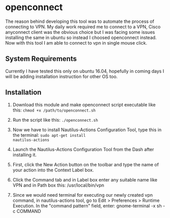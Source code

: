 openconnect
=================
The reason behind developing this tool was to automate the process of connecting to VPN. My daily work required me to connect to a VPN, Cisco anyconnect client was the obvious choice but I was facing some issues installing the same in ubuntu so instead I choosed openconnect instead. Now with this tool I am able to connect to vpn in single mouse click.

## System Requirements ##

Currently I have tested this only on ubuntu 16.04, hopefully in coming days I will be adding installation instruction for other OS too.

## Installation ##

1. Download this module and make openconnect script executable like this:
   <code>chmod +x /path/to/openconnect.sh</code>
2. Run the script like this:
	<code>./openconnect.sh</code>
3. Now we have to install Nautilus-Actions Configuration Tool, type this in the terminal:
	<code>sudo apt-get install nautilus-actions</code>
4. Launch the Nautilus-Actions Configuration Tool from the Dash after installing it.

5. First, click the New Action button on the toolbar and type the name of your action into the Context Label box.

6. Click the Command tab and in Label box enter any suitable name like VPN and in Path box this: /usr/local/bin/vpn

7. Since we would need terminal for executing our newly created vpn command, in nautilus-actions tool, go to Edit > Preferences > Runtime Execution. In the "command pattern" field, enter: gnome-terminal -x sh -c COMMAND